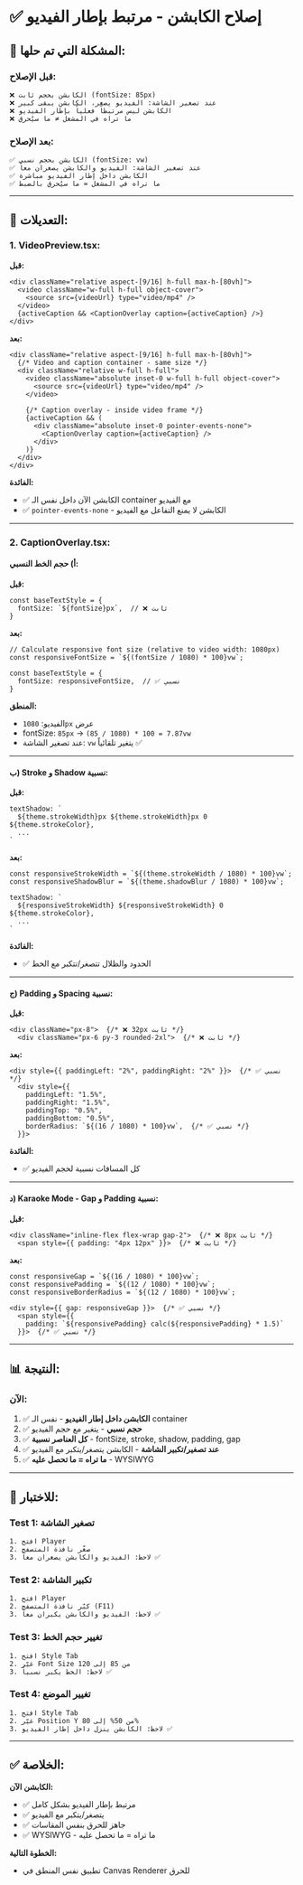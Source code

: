 # ✅ إصلاح الكابشن - مرتبط بإطار الفيديو

## 🎯 المشكلة التي تم حلها:

### **قبل الإصلاح:**
```
❌ الكابشن بحجم ثابت (fontSize: 85px)
❌ عند تصغير الشاشة: الفيديو يصغر، الكابشن يبقى كبير
❌ الكابشن ليس مرتبطاً فعلياً بإطار الفيديو
❌ ما تراه في المشغل ≠ ما سيُحرق
```

### **بعد الإصلاح:**
```
✅ الكابشن بحجم نسبي (fontSize: vw)
✅ عند تصغير الشاشة: الفيديو والكابشن يصغران معاً
✅ الكابشن داخل إطار الفيديو مباشرة
✅ ما تراه في المشغل = ما سيُحرق بالضبط
```

---

## 🔧 التعديلات:

### **1. VideoPreview.tsx:**

**قبل:**
```tsx
<div className="relative aspect-[9/16] h-full max-h-[80vh]">
  <video className="w-full h-full object-cover">
    <source src={videoUrl} type="video/mp4" />
  </video>
  {activeCaption && <CaptionOverlay caption={activeCaption} />}
</div>
```

**بعد:**
```tsx
<div className="relative aspect-[9/16] h-full max-h-[80vh]">
  {/* Video and caption container - same size */}
  <div className="relative w-full h-full">
    <video className="absolute inset-0 w-full h-full object-cover">
      <source src={videoUrl} type="video/mp4" />
    </video>
    
    {/* Caption overlay - inside video frame */}
    {activeCaption && (
      <div className="absolute inset-0 pointer-events-none">
        <CaptionOverlay caption={activeCaption} />
      </div>
    )}
  </div>
</div>
```

**الفائدة:**
- ✅ الكابشن الآن داخل نفس الـ container مع الفيديو
- ✅ `pointer-events-none` - الكابشن لا يمنع التفاعل مع الفيديو

---

### **2. CaptionOverlay.tsx:**

#### **أ) حجم الخط النسبي:**

**قبل:**
```tsx
const baseTextStyle = {
  fontSize: `${fontSize}px`,  // ❌ ثابت
}
```

**بعد:**
```tsx
// Calculate responsive font size (relative to video width: 1080px)
const responsiveFontSize = `${(fontSize / 1080) * 100}vw`;

const baseTextStyle = {
  fontSize: responsiveFontSize,  // ✅ نسبي
}
```

**المنطق:**
- الفيديو: `1080px` عرض
- fontSize: `85px` → `(85 / 1080) * 100 = 7.87vw`
- عند تصغير الشاشة: `vw` يتغير تلقائياً ✅

---

#### **ب) Stroke و Shadow نسبية:**

**قبل:**
```tsx
textShadow: `
  ${theme.strokeWidth}px ${theme.strokeWidth}px 0 ${theme.strokeColor},
  ...
`
```

**بعد:**
```tsx
const responsiveStrokeWidth = `${(theme.strokeWidth / 1080) * 100}vw`;
const responsiveShadowBlur = `${(theme.shadowBlur / 1080) * 100}vw`;

textShadow: `
  ${responsiveStrokeWidth} ${responsiveStrokeWidth} 0 ${theme.strokeColor},
  ...
`
```

**الفائدة:**
- ✅ الحدود والظلال تتصغر/تتكبر مع الخط

---

#### **ج) Padding و Spacing نسبية:**

**قبل:**
```tsx
<div className="px-8">  {/* ❌ 32px ثابت */}
  <div className="px-6 py-3 rounded-2xl">  {/* ❌ ثابت */}
```

**بعد:**
```tsx
<div style={{ paddingLeft: "2%", paddingRight: "2%" }}>  {/* ✅ نسبي */}
  <div style={{
    paddingLeft: "1.5%",
    paddingRight: "1.5%",
    paddingTop: "0.5%",
    paddingBottom: "0.5%",
    borderRadius: `${(16 / 1080) * 100}vw`,  {/* ✅ نسبي */}
  }}>
```

**الفائدة:**
- ✅ كل المسافات نسبية لحجم الفيديو

---

#### **د) Karaoke Mode - Gap و Padding نسبية:**

**قبل:**
```tsx
<div className="inline-flex flex-wrap gap-2">  {/* ❌ 8px ثابت */}
  <span style={{ padding: "4px 12px" }}>  {/* ❌ ثابت */}
```

**بعد:**
```tsx
const responsiveGap = `${(16 / 1080) * 100}vw`;
const responsivePadding = `${(12 / 1080) * 100}vw`;
const responsiveBorderRadius = `${(12 / 1080) * 100}vw`;

<div style={{ gap: responsiveGap }}>  {/* ✅ نسبي */}
  <span style={{ 
    padding: `${responsivePadding} calc(${responsivePadding} * 1.5)` 
  }}>  {/* ✅ نسبي */}
```

---

## 📊 النتيجة:

### **الآن:**

1. ✅ **الكابشن داخل إطار الفيديو** - نفس الـ container
2. ✅ **حجم نسبي** - يتغير مع حجم الفيديو
3. ✅ **كل العناصر نسبية** - fontSize, stroke, shadow, padding, gap
4. ✅ **عند تصغير/تكبير الشاشة** - الكابشن يتصغر/يتكبر مع الفيديو
5. ✅ **ما تراه = ما تحصل عليه** - WYSIWYG

---

## 🧪 للاختبار:

### **Test 1: تصغير الشاشة**
```
1. افتح Player
2. صغّر نافذة المتصفح
3. لاحظ: الفيديو والكابشن يصغران معاً ✅
```

### **Test 2: تكبير الشاشة**
```
1. افتح Player
2. كبّر نافذة المتصفح (F11)
3. لاحظ: الفيديو والكابشن يكبران معاً ✅
```

### **Test 3: تغيير حجم الخط**
```
1. افتح Style Tab
2. غيّر Font Size من 85 إلى 120
3. لاحظ: الخط يكبر نسبياً ✅
```

### **Test 4: تغيير الموضع**
```
1. افتح Style Tab
2. غيّر Position Y من 50% إلى 80%
3. لاحظ: الكابشن ينزل داخل إطار الفيديو ✅
```

---

## ✅ الخلاصة:

**الكابشن الآن:**
- ✅ مرتبط بإطار الفيديو بشكل كامل
- ✅ يتصغر/يتكبر مع الفيديو
- ✅ جاهز للحرق بنفس المقاسات
- ✅ WYSIWYG - ما تراه = ما تحصل عليه

**الخطوة التالية:**
- تطبيق نفس المنطق في Canvas Renderer للحرق
